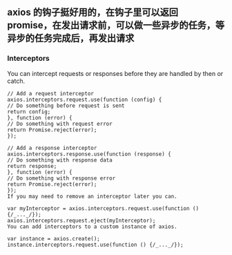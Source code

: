## axios 的钩子挺好用的，在钩子里可以返回 promise，在发出请求前，可以做一些异步的任务，等异步的任务完成后，再发出请求

### Interceptors

You can intercept requests or responses before they are handled by then or catch.

```
// Add a request interceptor
axios.interceptors.request.use(function (config) {
// Do something before request is sent
return config;
}, function (error) {
// Do something with request error
return Promise.reject(error);
});

// Add a response interceptor
axios.interceptors.response.use(function (response) {
// Do something with response data
return response;
}, function (error) {
// Do something with response error
return Promise.reject(error);
});
If you may need to remove an interceptor later you can.

var myInterceptor = axios.interceptors.request.use(function () {/_..._/});
axios.interceptors.request.eject(myInterceptor);
You can add interceptors to a custom instance of axios.

var instance = axios.create();
instance.interceptors.request.use(function () {/_..._/});
```
